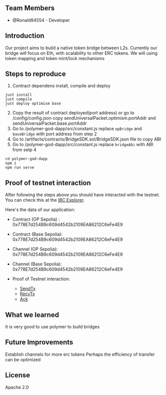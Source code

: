 
## Team Members

- @Ronald94554 - Developer


## Introduction

Our project aims to build a native token bridge between L2s. Currently our bridge will focus on Eth, with scalability to other ERC tokens. We will using token mapping and token mint/lock mechanisms


## Steps to reproduce
1. Contract dependens install, compile and deploy
```
just install
just compile
just deploy optimism base
```
2. Copy the result of contract deployed(port address) or go to /config/config.json copy sendUniversalPacket.optimism.portAddr and sendUniversalPacket.base.portAddr
3. Go to /polymer-god-dapp/src/constant.js replace `opBridge` and `baseBridge` with port address from step 2
4. Go to /artifacts/contracts/BridgeSDK.sol/BridgeSDK.json file to copy ABI
5. Go to /polymer-god-dapp/src/constant.js replace `bridgeAbi` with ABI from setp 4
```
cd polymer-god-dapp
npm i
npm run serve
```

## Proof of testnet interaction

After following the steps above you should have interacted with the testnet. You can check this at the [IBC Explorer](https://explorer.ethdenver.testnet.polymer.zone/).

Here's the data of our application:

- Contract (OP Sepolia) : 0x778E7d254B9c609d4542b2109EA86212C6eFe4E9
- Contract (Base Sepolia): 0x778E7d254B9c609d4542b2109EA86212C6eFe4E9
- Channel (OP Sepolia): 0x778E7d254B9c609d4542b2109EA86212C6eFe4E9
- Channel (Base Sepolia): 0x778E7d254B9c609d4542b2109EA86212C6eFe4E9

- Proof of Testnet interaction:
    - [SendTx](https://optimism-sepolia.blockscout.com/tx/0xe74f6c0ff193b224d8d8d1f9613d4af34e0f0c8de8e175984704bcdadfcb37f2)
    - [RecvTx](https://base-sepolia.blockscout.com/tx/0x0fe292fc4cabd7f37badaf8500c3779a4fcae581e13554e468d3d4d6f54e00de)
    - [Ack](https://base-sepolia.blockscout.com/tx/0x0fe292fc4cabd7f37badaf8500c3779a4fcae581e13554e468d3d4d6f54e00de)

## What we learned

It is very good to use polymer to build bridges

## Future Improvements
Establish channels for more erc tokens
Perhaps the efficiency of transfer can be optimized


## License
Apache 2.0